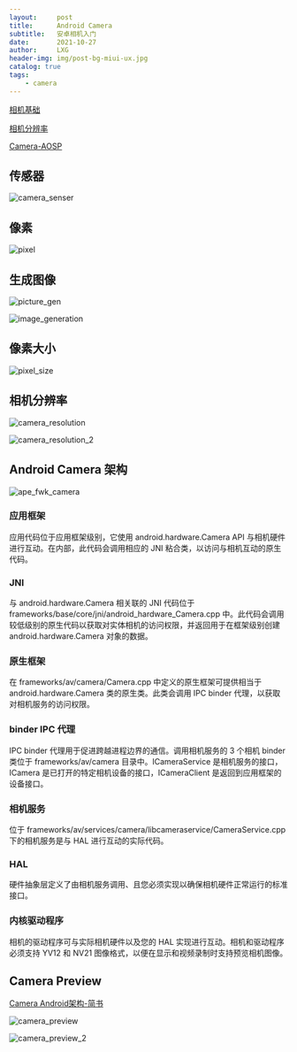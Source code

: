 ```yaml
---
layout:     post
title:      Android Camera
subtitle:   安卓相机入门
date:       2021-10-27
author:     LXG
header-img: img/post-bg-miui-ux.jpg
catalog: true
tags:
    - camera
---
```


[相机基础](https://www.princetoninstruments.com/learn/camera-fundamentals/fundamentals-behind-modern-scientific-cameras)

[相机分辨率](https://www.princetoninstruments.com/learn/camera-fundamentals/pixel-size-and-camera-resolution)

[Camera-AOSP](https://source.android.google.cn/devices/camera)

## 传感器

![camera_senser](/images/camera/camera_senser.png)

## 像素

![pixel](/images/camera/pixel.png)

## 生成图像

![picture_gen](/images/camera/picture_gen.png)

![image_generation](/images/camera/image_generation.png)

## 像素大小

![pixel_size](/images/camera/pixel_size.png)

## 相机分辨率

![camera_resolution](/images/camera/camera_resolution.png)

![camera_resolution_2](/images/camera/camera_resolution_2.png)

## Android Camera 架构

![ape_fwk_camera](/images/camera/ape_fwk_camera.png)

### 应用框架

应用代码位于应用框架级别，它使用 android.hardware.Camera API 与相机硬件进行互动。在内部，此代码会调用相应的 JNI 粘合类，以访问与相机互动的原生代码。

### JNI

与 android.hardware.Camera 相关联的 JNI 代码位于 frameworks/base/core/jni/android_hardware_Camera.cpp 中。此代码会调用较低级别的原生代码以获取对实体相机的访问权限，并返回用于在框架级别创建 android.hardware.Camera 对象的数据。

### 原生框架

在 frameworks/av/camera/Camera.cpp 中定义的原生框架可提供相当于 android.hardware.Camera 类的原生类。此类会调用 IPC binder 代理，以获取对相机服务的访问权限。

### binder IPC 代理

IPC binder 代理用于促进跨越进程边界的通信。调用相机服务的 3 个相机 binder 类位于 frameworks/av/camera 目录中。ICameraService 是相机服务的接口，ICamera 是已打开的特定相机设备的接口，ICameraClient 是返回到应用框架的设备接口。

### 相机服务

位于 frameworks/av/services/camera/libcameraservice/CameraService.cpp 下的相机服务是与 HAL 进行互动的实际代码。

### HAL

硬件抽象层定义了由相机服务调用、且您必须实现以确保相机硬件正常运行的标准接口。

### 内核驱动程序

相机的驱动程序可与实际相机硬件以及您的 HAL 实现进行互动。相机和驱动程序必须支持 YV12 和 NV21 图像格式，以便在显示和视频录制时支持预览相机图像。

## Camera Preview

[Camera Android架构-简书](https://www.jianshu.com/p/760dec1a9078)

![camera_preview](/images/camera/camera_preview.webp)

![camera_preview_2](/images/camera/camera_preview_2.webp)






